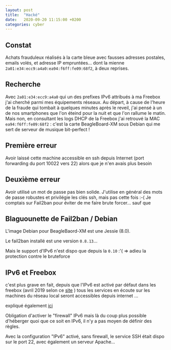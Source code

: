 ```yaml
---
layout: post
title:  "Hacké"
date:   2020-09-20 11:15:00 +0200
categories: cyber 
---
```


## Constat

Achats frauduleux réalisés à la carte bleue avec fausses adresses postales, emails volés, et adresse IP empruntées... dont la mienne `2a01:e34:ecc9:a4a0:ea94:f6ff:fe09:68f2`, à deux reprises.

## Recherche

Avec `2a01:e34:ecc9:a4a0` qui un des prefixes IPv6 attribués à ma Freebox j'ai cherché parmi mes équipements réseaux. Au départ, à cause de l'heure de la fraude qui tombait à quelques minutes après le reveil, j'ai pensé à un de nos smartphones que l'on éteind pour la nuit et que l'on rallume le matin. Mais non, en consultant les logs DHCP de la Freebox j'ai retrouvé la MAC `ea94:f6ff:fe09:68f2` : c'est la carte BeagleBoard-XM sous Debian qui me sert de serveur de musique bit-perfect !

## Première erreur

Avoir laissé cette machine accessible en ssh depuis Internet (port forwarding du port 10022 vers 22) alors que je n'en avais plus besoin

## Deuxième erreur

Avoir utilisé un mot de passe pas bien solide. J'utilise en général des mots de passe robustes et privilégie les clés ssh, mais pas cette fois :-( Je comptais sur Fail2ban pour éviter de me faire brute forcer... sauf que   

## Blaguounette de Fail2ban / Debian

L'image Debian pour BeagleBaord-XM est une Jessie (8.0).

Le fail2ban installé est une version `0.8.13`...

Mais le support d'IPv6 n'est dispo que depuis la `0.10` :'( => adieu la protection contre le bruteforce

## IPv6 et Freebox

c'est plus grave en fait, depuis que l'IPv6 est activé par défaut dans les freebox (avril 2019 selon ce [site](https://www.touslesdrivers.com/index.php?v_page=3&v_code=7479) ) tous les services en écoute sur les machines du réseau local seront accessibles depuis internet ... 

expliqué également [ici](https://blog.koreus.com/freebox-routeur-ipv6/) 

Obligation d'activer le "firewall" IPv6 mais là du coup plus possible d'héberger quoi que ce soit en IPv6, il n'y a pas moyen de définir des règles.

Avec la configuration "IPv6" activé, sans firewall, le service SSH était dispo sur le port 22, avec également un serveur Apache...
